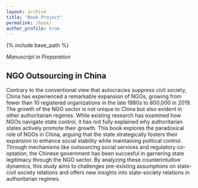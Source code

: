 ```yaml
---
layout: archive
title: "Book Project"
permalink: /book/
author_profile: true
---
```


{% include base_path %}

*Manuscript in Preparation*

## **NGO Outsourcing in China**

Contrary to the conventional view that autocracies suppress civil society, China has experienced a remarkable expansion of NGOs, growing from fewer than 10 registered organizations in the late 1980s to 800,000 in 2019. The growth of the NGO sector is not unique to China but also evident in other authoritarian regimes. While existing research has examined how NGOs navigate state control, it has not fully explained why authoritarian states actively promote their growth. This book explores the paradoxical role of NGOs in China, arguing that the state strategically fosters their expansion to enhance social stability while maintaining political control. Through mechanisms like outsourcing social services and regulatory co-optation, the Chinese government has been succesful in garnering state legitimacy through the NGO sector. By analyzing these counterintuitive dynamics, this study aims to challenges pre-existing assumptions on state-civil society relations and offers new insights into state-society relations in authoritarian regimes.

